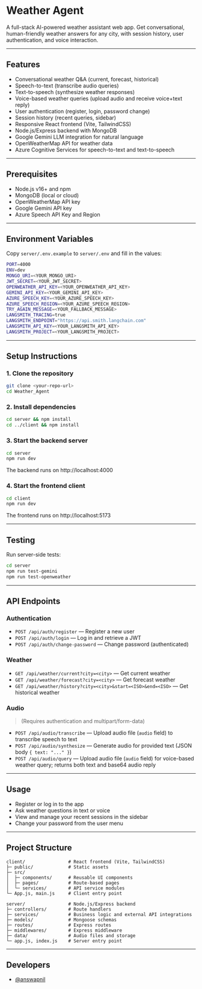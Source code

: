 # Weather Agent

A full-stack AI-powered weather assistant web app. Get conversational, human-friendly weather answers for any city, with session history, user authentication, and voice interaction.

---

## Features

- Conversational weather Q&A (current, forecast, historical)
- Speech-to-text (transcribe audio queries)
- Text-to-speech (synthesize weather responses)
- Voice-based weather queries (upload audio and receive voice+text reply)
- User authentication (register, login, password change)
- Session history (recent queries, sidebar)
- Responsive React frontend (Vite, TailwindCSS)
- Node.js/Express backend with MongoDB
- Google Gemini LLM integration for natural language
- OpenWeatherMap API for weather data
- Azure Cognitive Services for speech-to-text and text-to-speech

---

## Prerequisites

- Node.js v16+ and npm
- MongoDB (local or cloud)
- OpenWeatherMap API key
- Google Gemini API key
- Azure Speech API Key and Region

---

## Environment Variables

Copy `server/.env.example` to `server/.env` and fill in the values:

```bash
PORT=4000
ENV=dev
MONGO_URI=<YOUR_MONGO_URI>
JWT_SECRET=<YOUR_JWT_SECRET>
OPENWEATHER_API_KEY=<YOUR_OPENWEATHER_API_KEY>
GEMINI_API_KEY=<YOUR_GEMINI_API_KEY>
AZURE_SPEECH_KEY=<YOUR_AZURE_SPEECH_KEY>
AZURE_SPEECH_REGION=<YOUR_AZURE_SPEECH_REGION>
TRY_AGAIN_MESSAGE=<YOUR_FALLBACK_MESSAGE>
LANGSMITH_TRACING=true
LANGSMITH_ENDPOINT="https://api.smith.langchain.com"
LANGSMITH_API_KEY=<YOUR_LANGSMITH_API_KEY>
LANGSMITH_PROJECT=<YOUR_LANGSMITH_PROJECT>
```

---

## Setup Instructions

### 1. Clone the repository

```bash
git clone <your-repo-url>
cd Weather_Agent
```

### 2. Install dependencies

```bash
cd server && npm install
cd ../client && npm install
```

### 3. Start the backend server

```bash
cd server
npm run dev
```

The backend runs on http://localhost:4000

### 4. Start the frontend client

```bash
cd client
npm run dev
```

The frontend runs on http://localhost:5173

---

## Testing

Run server-side tests:

```bash
cd server
npm run test-gemini
npm run test-openweather
```

---

## API Endpoints

### Authentication

- `POST /api/auth/register` — Register a new user
- `POST /api/auth/login` — Log in and retrieve a JWT
- `POST /api/auth/change-password` — Change password (authenticated)

### Weather

- `GET /api/weather/current?city=<city>` — Get current weather
- `GET /api/weather/forecast?city=<city>` — Get forecast weather
- `GET /api/weather/history?city=<city>&start=<ISO>&end=<ISO>` — Get historical weather

### Audio

> (Requires authentication and multipart/form-data)

- `POST /api/audio/transcribe` — Upload audio file (`audio` field) to transcribe speech to text
- `POST /api/audio/synthesize` — Generate audio for provided text (JSON body `{ text: "..." }`)
- `POST /api/audio/query` — Upload audio file (`audio` field) for voice-based weather query; returns both text and base64 audio reply

---

## Usage

- Register or log in to the app
- Ask weather questions in text or voice
- View and manage your recent sessions in the sidebar
- Change your password from the user menu

---

## Project Structure

```
client/                # React frontend (Vite, TailwindCSS)
├─ public/             # Static assets
├─ src/
│  ├─ components/      # Reusable UI components
│  ├─ pages/           # Route-based pages
│  └─ services/        # API service modules
└─ App.js, main.js     # Client entry point

server/                # Node.js/Express backend
├─ controllers/        # Route handlers
├─ services/           # Business logic and external API integrations
├─ models/             # Mongoose schemas
├─ routes/             # Express routes
├─ middlewares/        # Express middleware
├─ data/               # Audio files and storage
└─ app.js, index.js    # Server entry point
```

---

## Developers

- [@answapnil](https://github.com/AN-SWAPNIL)
